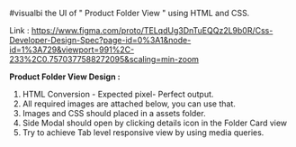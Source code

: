 #visualbi
the UI of " Product Folder View " using HTML and CSS. 

Link : https://www.figma.com/proto/TELqdUg3DnTuEQQz2L9b0R/Css-Developer-Design-Spec?page-id=0%3A1&node-id=1%3A729&viewport=991%2C-233%2C0.7570377588272095&scaling=min-zoom

**Product Folder View Design :**

1. HTML Conversion - Expected pixel- Perfect output.
2. All required images are attached below, you can use that.
3. Images and CSS should placed in a assets folder.
4. Side Modal should open by clicking details icon in the Folder Card view
5. Try to achieve Tab level responsive view by using media queries.

